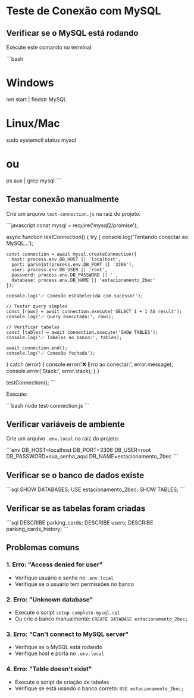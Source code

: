 # Teste de Conexão com MySQL

## Verificar se o MySQL está rodando

Execute este comando no terminal:

\`\`\`bash
# Windows
net start | findstr MySQL

# Linux/Mac
sudo systemctl status mysql
# ou
ps aux | grep mysql
\`\`\`

## Testar conexão manualmente

Crie um arquivo `test-connection.js` na raiz do projeto:

\`\`\`javascript
const mysql = require('mysql2/promise');

async function testConnection() {
  try {
    console.log('Tentando conectar ao MySQL...');
    
    const connection = await mysql.createConnection({
      host: process.env.DB_HOST || 'localhost',
      port: parseInt(process.env.DB_PORT || '3306'),
      user: process.env.DB_USER || 'root',
      password: process.env.DB_PASSWORD || '',
      database: process.env.DB_NAME || 'estacionamento_2bec'
    });

    console.log('✅ Conexão estabelecida com sucesso!');
    
    // Testar query simples
    const [rows] = await connection.execute('SELECT 1 + 1 AS result');
    console.log('✅ Query executada:', rows);
    
    // Verificar tabelas
    const [tables] = await connection.execute('SHOW TABLES');
    console.log('✅ Tabelas no banco:', tables);
    
    await connection.end();
    console.log('✅ Conexão fechada');
    
  } catch (error) {
    console.error('❌ Erro ao conectar:', error.message);
    console.error('Stack:', error.stack);
  }
}

testConnection();
\`\`\`

Execute:

\`\`\`bash
node test-connection.js
\`\`\`

## Verificar variáveis de ambiente

Crie um arquivo `.env.local` na raiz do projeto:

\`\`\`env
DB_HOST=localhost
DB_PORT=3306
DB_USER=root
DB_PASSWORD=sua_senha_aqui
DB_NAME=estacionamento_2bec
\`\`\`

## Verificar se o banco de dados existe

\`\`\`sql
SHOW DATABASES;
USE estacionamento_2bec;
SHOW TABLES;
\`\`\`

## Verificar se as tabelas foram criadas

\`\`\`sql
DESCRIBE parking_cards;
DESCRIBE users;
DESCRIBE parking_cards_history;
\`\`\`

## Problemas comuns

### 1. Erro: "Access denied for user"
- Verifique usuário e senha no `.env.local`
- Verifique se o usuário tem permissões no banco

### 2. Erro: "Unknown database"
- Execute o script `setup-completo-mysql.sql`
- Ou crie o banco manualmente: `CREATE DATABASE estacionamento_2bec;`

### 3. Erro: "Can't connect to MySQL server"
- Verifique se o MySQL está rodando
- Verifique host e porta no `.env.local`

### 4. Erro: "Table doesn't exist"
- Execute o script de criação de tabelas
- Verifique se está usando o banco correto: `USE estacionamento_2bec;`
